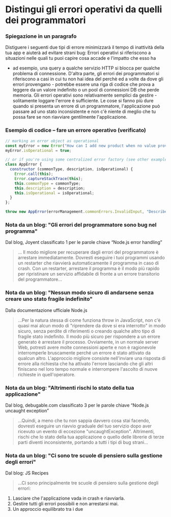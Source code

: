 # Distingui gli errori operativi da quelli dei programmatori

### Spiegazione in un paragrafo
Distiguere i seguenti due tipi di errore minimizzarà il tempo di inattività della tua app e aiuterà ad evitare strani bug:
Errori operativi si riferiscono a situazioni nelle quali tu puoi capire cosa accade e l'impatto che esso ha
- ad esempio, una query a qualche servizio HTTP si blocca per qualche problema di connessione. D'altra parte, gli errori dei programmatori si riferiscono a casi in cui tu non hai idea del perchè ed a volte da dove gli errori provengano - potrebbe essere una riga di codice che prova a leggere da un valore indefinito o un pool di connessioni DB che perde memoria. Gli errori operativi sono relativamente semplici da gestire - solitamente loggare l'errore è sufficiente. Le cose si fanno più dure quando si presenta un errore di un programmatore, l'applicazione può passare ad uno stato inconsistente e non c'è niente di meglio che tu possa fare se non riavviare gentilmente l'applicazione. 

### Esempio di codice – fare un errore operativo (verificato)

```javascript
// marking an error object as operational 
const myError = new Error("How can I add new product when no value provided?");
myError.isOperational = true;

// or if you're using some centralized error factory (see other examples at the bullet "Use only the built-in Error object")
class AppError {
  constructor (commonType, description, isOperational) {
    Error.call(this);
    Error.captureStackTrace(this);
    this.commonType = commonType;
    this.description = description;
    this.isOperational = isOperational;
  }
};

throw new AppError(errorManagement.commonErrors.InvalidInput, "Describe here what happened", true);

```

### Nota da un blog: "Gli errori del programmatore sono bug nel programma"

Dal blog, Joyent classificato 1 per le parole chiave “Node.js error handling”

 > … Il modo migliore per recuperare dagli errori del programmatore è arrestare immediatamente. Dovresti eseguire i tuoi programmi usando un restarter che riavvierà automaticamente il programma in caso di crash. Con un restarter, arrestare il programma è il modo più rapido per ripristinare un servizio affidabile di fronte a un errore transitorio del programmatore…

### Nota da un blog: "Nessun modo sicuro di andarsene senza creare uno stato fragile indefinito"

Dalla documentazione ufficiale Node.js

 > …Per la natura stessa di come funziona throw in JavaScript, non c'è quasi mai alcun modo di "riprendere da dove si era interrotto" in modo sicuro, senza perdite di riferimenti o creando qualche altro tipo di fragile stato indefinito. Il modo più sicuro per rispondere a un errore generato è arrestare il processo. Ovviamente, in un normale server Web, potresti avere molte connessioni aperte e non è ragionevole interromperle bruscamente perché un errore è stato attivato da qualcun altro. L'approccio migliore consiste nell'inviare una risposta di errore alla richiesta che ha attivato l'errore lasciando che gli altri finiscano nel loro tempo normale e interrompere l'ascolto di nuove richieste in quell'operatore.

### Nota da un blog: "Altrimenti rischi lo stato della tua applicazione"

Dal blog, debugable.com classificato 3 per le parole chiave “Node.js uncaught exception”

 > …Quindi, a meno che tu non sappia davvero cosa stai facendo, dovresti eseguire un riavvio graduale del tuo servizio dopo aver ricevuto un evento di eccezione "uncaughtException". Altrimenti, rischi che lo stato della tua applicazione o quello delle librerie di terze parti diventi inconsistente, portando a tutti i tipi di bug strani…

### Nota da un blog: "Ci sono tre scuole di pensiero sulla gestione degli errori"

Dal blog: JS Recipes

> …Ci sono principalmente tre scuole di pensiero sulla gestione degli errori:
1. Lasciare che l'applicazione vada in crash e riavviarla.
2. Gestire tutti gli errori possibili e non arrestarsi mai.
3. Un approccio equilibrato tra i due
